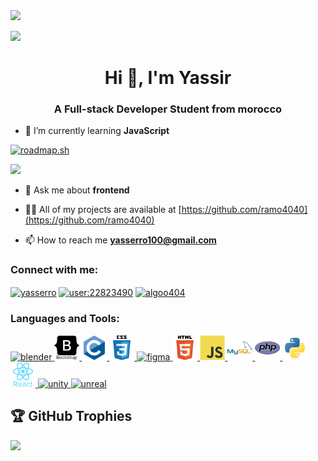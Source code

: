 <img src="https://media.giphy.com/media/v1.Y2lkPTc5MGI3NjExNzBkMnF5NWFwOGpidDhtbm1mYm96bDVuYW95em9xOWZ2ZTZ2ZWN5cSZlcD12MV9pbnRlcm5hbF9naWZfYnlfaWQmY3Q9Zw/178Q53O8AShRaSNsAO/giphy.gif" width="1920">

[![](https://visitcount.itsvg.in/api?id=ramo4040&icon=1&color=1)](https://visitcount.itsvg.in)

<h1 align="center">Hi 👋, I'm Yassir</h1>
<h3 align="center">A Full-stack Developer Student from morocco</h3>

- 🌱 I’m currently learning **JavaScript**
  
<a href="https://roadmap.sh/javascript?s=654289934352f418f8062665"><img src="https://api.roadmap.sh/v1-badge/wide/654289934352f418f8062665?variant=light&roadmaps=javascript" alt="roadmap.sh"/></a>

<img src="https://www.codewars.com/users/ramo4040/badges/large" width="500">

- 💬 Ask me about **frontend**

- 👨‍💻 All of my projects are available at [https://github.com/ramo4040](https://github.com/ramo4040)

- 📫 How to reach me **yasserro100@gmail.com**

<h3 align="left">Connect with me:</h3>
<p align="left">
<a href="https://dev.to/yasserro" target="blank"><img align="center" src="https://raw.githubusercontent.com/rahuldkjain/github-profile-readme-generator/master/src/images/icons/Social/devto.svg" alt="yasserro" height="30" width="40" /></a>
<a href="https://stackoverflow.com/users/user:22823490" target="blank"><img align="center" src="https://raw.githubusercontent.com/rahuldkjain/github-profile-readme-generator/master/src/images/icons/Social/stack-overflow.svg" alt="user:22823490" height="30" width="40" /></a>
<a href="https://discord.gg/algoo404" target="blank"><img align="center" src="https://raw.githubusercontent.com/rahuldkjain/github-profile-readme-generator/master/src/images/icons/Social/discord.svg" alt="algoo404" height="30" width="40" /></a>
</p>

<h3 align="left">Languages and Tools:</h3>
<p align="left"> <a href="https://www.blender.org/" target="_blank" rel="noreferrer"> <img src="https://download.blender.org/branding/community/blender_community_badge_white.svg" alt="blender" width="40" height="40"/> </a> <a href="https://getbootstrap.com" target="_blank" rel="noreferrer"> <img src="https://raw.githubusercontent.com/devicons/devicon/master/icons/bootstrap/bootstrap-plain-wordmark.svg" alt="bootstrap" width="40" height="40"/> </a> <a href="https://www.cprogramming.com/" target="_blank" rel="noreferrer"> <img src="https://raw.githubusercontent.com/devicons/devicon/master/icons/c/c-original.svg" alt="c" width="40" height="40"/> </a> <a href="https://www.w3schools.com/css/" target="_blank" rel="noreferrer"> <img src="https://raw.githubusercontent.com/devicons/devicon/master/icons/css3/css3-original-wordmark.svg" alt="css3" width="40" height="40"/> </a> <a href="https://www.figma.com/" target="_blank" rel="noreferrer"> <img src="https://www.vectorlogo.zone/logos/figma/figma-icon.svg" alt="figma" width="40" height="40"/> </a> <a href="https://www.w3.org/html/" target="_blank" rel="noreferrer"> <img src="https://raw.githubusercontent.com/devicons/devicon/master/icons/html5/html5-original-wordmark.svg" alt="html5" width="40" height="40"/> </a> <a href="https://developer.mozilla.org/en-US/docs/Web/JavaScript" target="_blank" rel="noreferrer"> <img src="https://raw.githubusercontent.com/devicons/devicon/master/icons/javascript/javascript-original.svg" alt="javascript" width="40" height="40"/> </a> <a href="https://www.mysql.com/" target="_blank" rel="noreferrer"> <img src="https://raw.githubusercontent.com/devicons/devicon/master/icons/mysql/mysql-original-wordmark.svg" alt="mysql" width="40" height="40"/> </a> <a href="https://www.php.net" target="_blank" rel="noreferrer"> <img src="https://raw.githubusercontent.com/devicons/devicon/master/icons/php/php-original.svg" alt="php" width="40" height="40"/> </a> <a href="https://www.python.org" target="_blank" rel="noreferrer"> <img src="https://raw.githubusercontent.com/devicons/devicon/master/icons/python/python-original.svg" alt="python" width="40" height="40"/> </a> <a href="https://reactjs.org/" target="_blank" rel="noreferrer"> <img src="https://raw.githubusercontent.com/devicons/devicon/master/icons/react/react-original-wordmark.svg" alt="react" width="40" height="40"/> </a> <a href="https://unity.com/" target="_blank" rel="noreferrer"> <img src="https://www.vectorlogo.zone/logos/unity3d/unity3d-icon.svg" alt="unity" width="40" height="40"/> </a> <a href="https://unrealengine.com/" target="_blank" rel="noreferrer"> <img src="https://raw.githubusercontent.com/kenangundogan/fontisto/036b7eca71aab1bef8e6a0518f7329f13ed62f6b/icons/svg/brand/unreal-engine.svg" alt="unreal" width="40" height="40"/> </a> </p>

## 🏆 GitHub Trophies
![](https://github-profile-trophy.vercel.app/?username=ramo4040&theme=dark_dimmed&no-frame=true&no-bg=false&margin-w=4)


